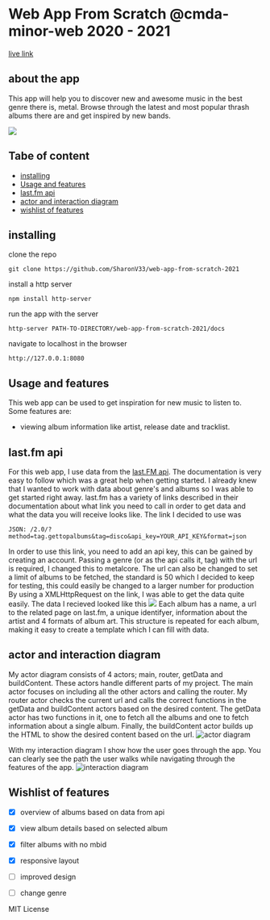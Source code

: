 # Web App From Scratch @cmda-minor-web 2020 - 2021

[live link](http://web-app-from-scratch-2021.sharonv33.vercel.app/)

## about the app
This app will help you to discover new and awesome music in the best genre there is, metal. Browse through the 
latest and most popular thrash albums there are and get inspired by new bands. 

<img src="https://i.ibb.co/dW3NVFC/smaller.jpg">

## Tabe of content
* [installing](#installing)
* [Usage and features](#usage-and-features)
* [last.fm api](#last.fm-api)
* [actor and interaction diagram](#actor-and-interaction-diagram)
* [wishlist of features](#wishlist-of-features)

## installing
clone the repo
```
git clone https://github.com/SharonV33/web-app-from-scratch-2021
```
install a http server
```
npm install http-server
```
run the app with the server
```
http-server PATH-TO-DIRECTORY/web-app-from-scratch-2021/docs
```
navigate to localhost in the browser
```
http://127.0.0.1:8080
```


## Usage and features
This web app can be used to get inspiration for new music to listen to. Some features are:
- viewing album information like artist, release date and tracklist. 


## last.fm api
For this web app, I use data from the [last.FM api](https://www.last.fm/api). The documentation is very easy to follow
which was a great help when getting started. I already knew that I wanted to work with data about genre's and albums so
I was able to get started right away. last.fm has a variety of links described in their documentation about what link
you need to call in order to get data and what the data you will receive looks like. The link I decided to use was 
```
JSON: /2.0/?method=tag.gettopalbums&tag=disco&api_key=YOUR_API_KEY&format=json 
```
In order to use this link, you need to add an api key, this can be gained by creating an account. Passing a genre (or as the api calls it, tag)
with the url is required, I changed this to metalcore. The url can also be changed to set a limit of albums to be fetched, the
standard is 50 which I decided to keep for testing, this could easily be changed to a larger number for production
By using a XMLHttpRequest on the link, I was able to get the data quite easily. The data I recieved looked like this
<img src="https://i.ibb.co/x3d6YrY/Screenshot-2021-02-05-at-10-27-03.png">
Each album has a name, a url to the related page on last.fm, a unique identifyer, information about the artist and 4 formats
of album art. This structure is repeated for each album, making it easy to create a template which I can fill with data.

## actor and interaction diagram
My actor diagram consists of 4 actors; main, router, getData and buildContent. These actors handle different parts of my project.
The main actor focuses on including all the other actors and calling the router. My router actor checks the current url and
calls the correct functions in the getData and buildContent actors based on the desired content. The getData actor has two
functions in it, one to fetch all the albums and one to fetch information about a single album. Finally, the buildContent actor
builds up the HTML to show the desired content based on the url.
<img src="https://i.ibb.co/g9nB6Bg/image.png" alt="actor diagram">

With my interaction diagram I show how the user goes through the app. You can clearly see the path the user walks
while navigating through the features of the app.
<img src="https://i.ibb.co/12STb0G/image.png" alt="interaction diagram">

## Wishlist of features
- [x] overview of albums based on data from api
- [x] view album details based on selected album
- [x] filter albums with no mbid
- [x] responsive layout
- [ ] improved design
- [ ] change genre


MIT License
